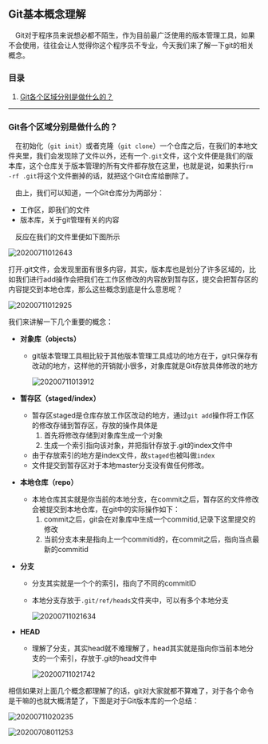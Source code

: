 ## Git基本概念理解

&emsp;Git对于程序员来说想必都不陌生，作为目前最广泛使用的版本管理工具，如果不会使用，往往会让人觉得你这个程序员不专业，今天我们来了解一下git的相关概念。

### 目录
1. [Git各个区域分别是做什么的？](#1)


---
### <a id='1'>Git各个区域分别是做什么的？</a>

&emsp;在初始化（`git init`）或者克隆（`git clone`）一个仓库之后，在我们的本地文件夹里，我们会发现除了文件以外，还有一个`.git`文件，这个文件便是我们的版本库，这个仓库关于版本管理的所有文件都存放在这里，也就是说，如果执行`rm -rf .git`将这个文件删掉的话，就把这个Git仓库给删除了。

&emsp;由上，我们可以知道，一个Git仓库分为两部分：
- 工作区，即我们的文件
- 版本库，关于git管理有关的内容

&emsp;反应在我们的文件里便如下图所示

![20200711012643](https://cdn.jsdelivr.net/gh/leiyu1997/PicBed@master/blogs/pictures/20200711012643.png)

打开.git文件，会发现里面有很多内容，其实，版本库也是划分了许多区域的，比如我们进行add操作会把我们在工作区修改的内容放到暂存区，提交会把暂存区的内容提交到本地仓库，那么这些概念到底是什么意思呢？

![20200711012925](https://cdn.jsdelivr.net/gh/leiyu1997/PicBed@master/blogs/pictures/20200711012925.png)

我们来讲解一下几个重要的概念：
- **对象库（objects）**
  - git版本管理工具相比较于其他版本管理工具成功的地方在于，git只保存有改动的地方，这样他的开销就小很多，对象库就是Git存放具体修改的地方

    ![20200711013912](https://cdn.jsdelivr.net/gh/leiyu1997/PicBed@master/blogs/pictures/20200711013912.png)

- **暂存区（staged/index）** 
  - 暂存区staged是仓库存放工作区改动的地方，通过`git add`操作将工作区的修改存储到暂存区，存放的操作具体是
    1. 首先将修改存储到对象库生成一个对象
    2. 生成一个索引指向该对象，并把指针存放于.git的index文件中
  - 由于存放索引的地方是index文件，故`staged`也被叫做`index`
  - 文件提交到暂存区对于本地master分支没有做任何修改。
- **本地仓库（repo）**
  - 本地仓库其实就是你当前的本地分支，在commit之后，暂存区的文件修改会被提交到本地仓库，在git中的实际操作如下：
    1. commit之后，git会在对象库中生成一个commitid,记录下这里提交的修改
    2. 当前分支本来是指向上一个commitid的，在commit之后，指向当点最新的commitid
- **分支**
  - 分支其实就是一个个的索引，指向了不同的commitID
  - 本地分支存放于`.git/ref/heads`文件夹中，可以有多个本地分支

    ![20200711021634](https://cdn.jsdelivr.net/gh/leiyu1997/PicBed@master/blogs/pictures/20200711021634.png)

- **HEAD**
  - 理解了分支，其实head就不难理解了，head其实就是指向你当前本地分支的一个索引，存放于.git的head文件中

    ![20200711021742](https://cdn.jsdelivr.net/gh/leiyu1997/PicBed@master/blogs/pictures/20200711021742.png)

相信如果对上面几个概念都理解了的话，git对大家就都不算难了，对于各个命令是干嘛的也就大概清楚了，下图是对于Git版本库的一个总结：

![20200711020235](https://cdn.jsdelivr.net/gh/leiyu1997/PicBed@master/blogs/pictures/20200711020235.png)


![20200708011253](https://cdn.jsdelivr.net/gh/leiyu1997/PicBed@master/blogs/pictures/1090617-20181008212245877-52530897.png)